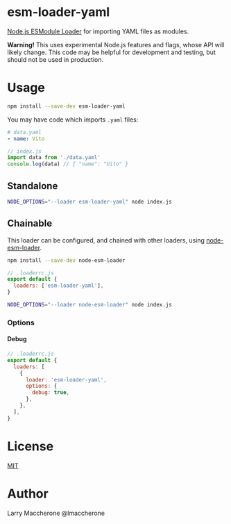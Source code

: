 # esm-loader-yaml

[Node.js ESModule Loader][node-loaders] for importing YAML files as modules.

**Warning!** This uses experimental Node.js features and flags,
whose API will likely change. This code may be helpful for development and
testing, but should not be used in production.

# Usage

```sh
npm install --save-dev esm-loader-yaml
```

You may have code which imports `.yaml` files:

```yaml
# data.yaml
- name: Vito
```

```js
// index.js
import data from './data.yaml'
console.log(data) // { "name": "Vito" }
```

## Standalone

```sh
NODE_OPTIONS="--loader esm-loader-yaml" node index.js
```

## Chainable

This loader can be configured, and chained with other loaders, using
[node-esm-loader][node-esm-loader].

```sh
npm install --save-dev node-esm-loader
```

```js
// .loaderrc.js
export default {
  loaders: ['esm-loader-yaml'],
}
```

```sh
NODE_OPTIONS="--loader node-esm-loader" node index.js
```

### Options

#### Debug

```js
// .loaderrc.js
export default {
  loaders: [
    {
      loader: 'esm-loader-yaml',
      options: {
        debug: true,
      },
    },
  ],
}
```

# License

[MIT][mit-license]

# Author

Larry Maccherone @lmaccherone

[mit-license]: https://mit-license.org/
[node-esm-loader]: https://github.com/sebamarynissen/node-esm-loader#readme
[node-loaders]: https://nodejs.org/api/esm.html#loaders
